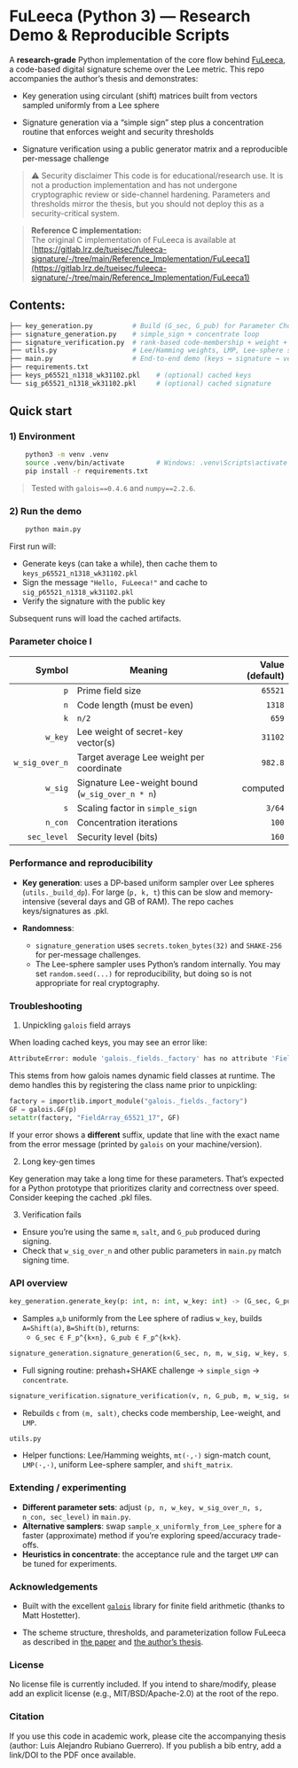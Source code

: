 # FuLeeca (Python 3) — Research Demo & Reproducible Scripts

A **research-grade** Python implementation of the core flow behind [FuLeeca](https://eprint.iacr.org/2023/377), a code-based digital signature scheme over the Lee metric. This repo accompanies the author’s thesis and demonstrates:

- Key generation using circulant (shift) matrices built from vectors sampled uniformly from a Lee sphere

- Signature generation via a “simple sign” step plus a concentration routine that enforces weight and security thresholds

- Signature verification using a public generator matrix and a reproducible per-message challenge

> ⚠️ Security disclaimer
This code is for educational/research use. It is not a production implementation and has not undergone cryptographic review or side-channel hardening. Parameters and thresholds mirror the thesis, but you should not deploy this as a security-critical system.

> **Reference C implementation:**  
> The original C implementation of FuLeeca is available at  
> [https://gitlab.lrz.de/tueisec/fuleeca-signature/-/tree/main/Reference_Implementation/FuLeeca1](https://gitlab.lrz.de/tueisec/fuleeca-signature/-/tree/main/Reference_Implementation/FuLeeca1)

## Contents:

```bash
├── key_generation.py          # Build (G_sec, G_pub) for Parameter Choice I
├── signature_generation.py    # simple_sign + concentrate loop
├── signature_verification.py  # rank-based code-membership + weight + LMP checks
├── utils.py                   # Lee/Hamming weights, LMP, Lee-sphere sampler, shift matrix
├── main.py                    # End-to-end demo (keys → signature → verification)
├── requirements.txt
├── keys_p65521_n1318_wk31102.pkl    # (optional) cached keys
└── sig_p65521_n1318_wk31102.pkl     # (optional) cached signature
```

## Quick start

### 1) Environment

```bash
    python3 -m venv .venv
    source .venv/bin/activate        # Windows: .venv\Scripts\activate
    pip install -r requirements.txt
```
> Tested with `galois==0.4.6` and `numpy==2.2.6`.

### 2) Run the demo

```bash
    python main.py
```

First run will:
- Generate keys (can take a while), then cache them to `keys_p65521_n1318_wk31102.pkl`
- Sign the message `"Hello, FuLeeca!"` and cache to `sig_p65521_n1318_wk31102.pkl`
- Verify the signature with the public key

Subsequent runs will load the cached artifacts.

### Parameter choice I

| Symbol | Meaning                                   | Value (default) |
|-------:|-------------------------------------------|-----------------:|
| `p`    | Prime field size                          | `65521`          |
| `n`    | Code length (must be even)                | `1318`           |
| `k`    | `n/2`                                     | `659`            |
| `w_key`| Lee weight of secret-key vector(s)        | `31102`          |
| `w_sig_over_n` | Target average Lee weight per coordinate | `982.8`    |
| `w_sig`| Signature Lee-weight bound (`w_sig_over_n * n`) | computed  |
| `s`    | Scaling factor in `simple_sign`           | `3/64`           |
| `n_con`| Concentration iterations                  | `100`            |
| `sec_level` | Security level (bits)                | `160`            |

### Performance and reproducibility

- **Key generation**: uses a DP-based uniform sampler over Lee spheres (`utils._build_dp`).
For large (`p, k, t`) this can be slow and memory-intensive (several days and GB of RAM). The repo caches keys/signatures as .pkl.

- **Randomness**: 
  - `signature_generation` uses `secrets.token_bytes(32)` and `SHAKE-256` for per-message challenges.
  - The Lee-sphere sampler uses Python’s random internally. You may set `random.seed(...)` for reproducibility, but doing so is not appropriate for real cryptography.

### Troubleshooting

1) Unpickling `galois` field arrays

When loading cached keys, you may see an error like:

```bash
AttributeError: module 'galois._fields._factory' has no attribute 'FieldArray_65521_17'
```

This stems from how galois names dynamic field classes at runtime. The demo handles this by registering the class name prior to unpickling:

```python
factory = importlib.import_module("galois._fields._factory")
GF = galois.GF(p)
setattr(factory, "FieldArray_65521_17", GF)
```

If your error shows a **different** suffix, update that line with the exact name from the error message (printed by `galois` on your machine/version).

2) Long key-gen times

Key generation may take a long time for these parameters. That’s expected for a Python prototype that prioritizes clarity and correctness over speed. Consider keeping the cached .pkl files.

3) Verification fails

- Ensure you’re using the same `m`, `salt`, and `G_pub` produced during signing.
- Check that `w_sig_over_n` and other public parameters in `main.py` match signing time.

### API overview

```python
key_generation.generate_key(p: int, n: int, w_key: int) -> (G_sec, G_pub)
```

- Samples `a`,`b` uniformly from the Lee sphere of radius `w_key`, builds `A=Shift(a)`, `B=Shift(b)`, returns:
    - `G_sec ∈ F_p^{k×n}, G_pub ∈ F_p^{k×k}`.

```python
signature_generation.signature_generation(G_sec, n, m, w_sig, w_key, s, n_con, sec_level, p) -> (v, salt)
```
- Full signing routine: prehash+SHAKE challenge → `simple_sign` → `concentrate`.

```python
signature_verification.signature_verification(v, n, G_pub, m, w_sig, sec_level, salt, p) -> bool
```

- Rebuilds `c` from `(m, salt)`, checks code membership, Lee-weight, and `LMP`.

```python
utils.py
```
- Helper functions: Lee/Hamming weights, `mt(·,·)` sign-match count, `LMP(·,·)`, uniform Lee-sphere sampler, and `shift_matrix`.

### Extending / experimenting

- **Different parameter sets**: adjust `(p, n, w_key, w_sig_over_n, s, n_con, sec_level)` in `main.py`.
- **Alternative samplers**: swap `sample_x_uniformly_from_Lee_sphere` for a faster (approximate) method if you’re exploring speed/accuracy trade-offs.
- **Heuristics in concentrate**: the acceptance rule and the target `LMP` can be tuned for experiments.


### Acknowledgements

- Built with the excellent [`galois`](https://mhostetter.github.io/galois/latest) library for finite field arithmetic (thanks to Matt Hostetter).

- The scheme structure, thresholds, and parameterization follow FuLeeca as described in [the paper](https://eprint.iacr.org/2023/377) and [the author’s thesis](https://google.com).


### License

No license file is currently included. If you intend to share/modify, please add an explicit license (e.g., MIT/BSD/Apache-2.0) at the root of the repo.

### Citation

If you use this code in academic work, please cite the accompanying thesis (author: Luis Alejandro Rubiano Guerrero). If you publish a bib entry, add a link/DOI to the PDF once available.